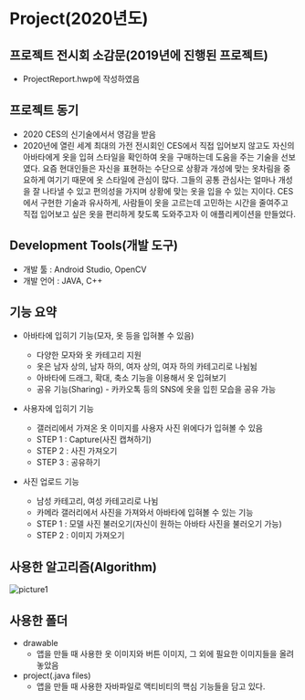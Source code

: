 # Project(2020년도)
## 프로젝트 전시회 소감문(2019년에 진행된 프로젝트)
* ProjectReport.hwp에 작성하였음
## 프로젝트 동기
* 2020 CES의 신기술에서서 영감을 받음
* 2020년에 열린 세계 최대의 가전 전시회인 CES에서 직접 입어보지 않고도 자신의 아바타에게 옷을 입혀 스타일을 확인하여 옷을 구매하는데 도움을 주는 기술을 선보였다. 요즘 현대인들은 자신을 표현하는 수단으로 상황과 개성에 맞는 옷차림을 중요하게 여기기 때문에 옷 스타일에 관심이 많다. 그들의 공통 관심사는 얼마나 개성을 잘 나타낼 수 있고 편의성을 가지며 상황에 맞는 옷을 입을 수 있는 지이다. CES에서 구현한 기술과 유사하게, 사람들이 옷을 고르는데 고민하는 시간을 줄여주고 직접 입어보고 싶은 옷을 편리하게 찾도록 도와주고자 이 애플리케이션을 만들었다. 
## Development Tools(개발 도구)
* 개발 툴 : Android Studio, OpenCV
* 개발 언어 : JAVA, C++

## 기능 요약
* 아바타에 입히기 기능(모자, 옷 등을 입혀볼 수 있음)
  * 다양한 모자와 옷 카테고리 지원
  * 옷은 남자 상의, 남자 하의, 여자 상의, 여자 하의 카테고리로 나뉨뉨
  * 아바타에 드래그, 확대, 축소 기능을 이용해서 옷 입혀보기
  * 공유 기능(Sharing) - 카카오톡 등의 SNS에 옷을 입힌 모습을 공유 가능
  
* 사용자에 입히기 기능 
  * 갤러리에서 가져온 옷 이미지를 사용자 사진 위에다가 입혀볼 수 있음
  * STEP 1 : Capture(사진 캡쳐하기)
  * STEP 2 : 사진 가져오기 
  * STEP 3 : 공유하기
  
* 사진 업로드 기능 
  * 남성 카테고리, 여성 카테고리로 나뉨
  * 카메라 갤러리에서 사진을 가져와서 아바타에  입혀볼 수 있는 기능
  * STEP 1 : 모델 사진 불러오기(자신이 원하는 아바타 사진을 불러오기 가능)
  * STEP 2 : 이미지 가져오기
  
## 사용한 알고리즘(Algorithm)
  ![picture1](https://user-images.githubusercontent.com/61834644/103893729-1f946b80-5131-11eb-86dd-99016a2ebb75.jpg)
  
## 사용한 폴더
* drawable   
  * 앱을 만들 때 사용한 옷 이미지와 버튼 이미지, 그 외에 필요한 이미지들을 올려놓았음
* project(.java files)
  * 앱을 만들 때 사용한 자바파일로 액티비티의 핵심 기능들을 담고 있다.
  
  
  
